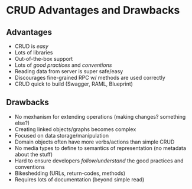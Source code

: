 # CRUD Advantages and Drawbacks

## Advantages
 * CRUD is *easy* 
 * Lots of libraries
 * Out-of-the-box support
 * Lots of *good practices* and *conventions*
 * Reading data from server is super safe/easy
 * Discourages fine-grained RPC w/ methods are used correctly
 * CRUD quick to build (Swagger, RAML, Blueprint)
 
## Drawbacks
 * No mexhanism for extending operations (making changes? something else?)
 * Creating linked objects/graphs becomes complex 
 * Focused on data storage/manipulation
 * Domain objects often have more verbs/actions than simple CRUD
 * No media types to define to semantics of representation (no metadata about the stuff)
 * Hard to ensure developers _follow/understand_ the good practices and conventions
 * Bikeshedding (URLs, return-codes, methods)
 * Requires lots of documentation (beyond simple read)
 
